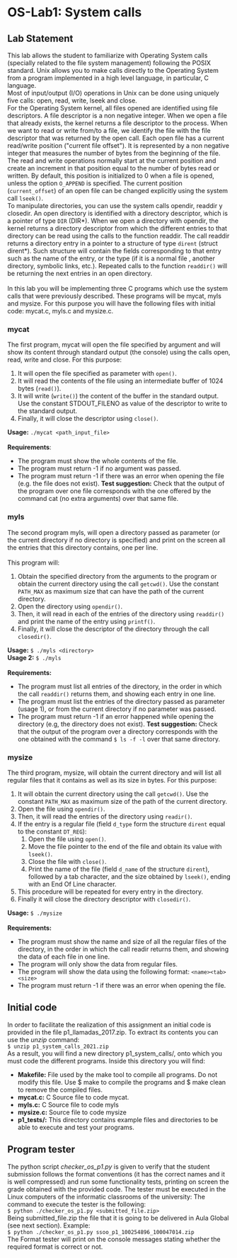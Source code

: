 # OS-Lab1: System calls

## Lab Statement

This lab allows the student to familiarize with Operating System calls (specially related to
the file system management) following the POSIX standard. Unix allows you to make calls
directly to the Operating System from a program implemented in a high level language, in
particular, C language.<br/>
Most of input/output (I/O) operations in Unix can be done using uniquely five calls:
open, read, write, lseek and close.<br/>
For the Operating System kernel, all files opened are identified using file descriptors. A
file descriptor is a non negative integer. When we open a file that already exists, the kernel
returns a file descriptor to the process. When we want to read or write from/to a file, we
identify the file with the file descriptor that was returned by the open call.
Each open file has a current read/write position ("current file offset"). It is represented
by a non negative integer that measures the number of bytes from the beginning of the file.
The read and write operations normally start at the current position and create an increment in
that position equal to the number of bytes read or written. By default, this position is
initialized to 0 when a file is opened, unless the option `O_APPEND` is specified. The current
position (`current_offset`) of an open file can be changed explicitly using the system call
`lseek()`.<br/>
To manipulate directories, you can use the system calls opendir, readdir y closedir. An
open directory is identified with a directory descriptor, which is a pointer of type `DIR` (DIR*).
When we open a directory with opendir, the kernel returns a directory descriptor from which
the different entries to that directory can be read using the calls to the function readdir. The
call readdir returns a directory entry in a pointer to a structure of type `dirent` (struct dirent*).
Such structure will contain the fields corresponding to that entry such as the name of the
entry, or the type (if it is a normal file , another directory, symbolic links, etc.). Repeated calls
to the function `readdir()` will be returning the next entries in an open directory.<br/>
<br/>
In this lab you will be implementing three C programs which use the system calls that
were previously described. These programs will be mycat, myls and mysize. For this purpose
you will have the following files with initial code: mycat.c, myls.c and mysize.c.

### mycat
The first program, mycat will open the file specified by argument and will show its
content through standard output (the console) using the calls open, read, write and close. For
this purpose:
1. It will open the file specified as parameter with `open()`.
2. It will read the contents of the file using an intermediate buffer of 1024 bytes
(`read()`).
3. It will write (`write()`) the content of the buffer in the standard output. Use the
constant STDOUT_FILENO as value of the descriptor to write to the standard
output.
4. Finally, it will close the descriptor using `close()`.

**Usage:** `./mycat <path_input_file>`<br/>
<br/>
**Requirements**:
* The program must show the whole contents of the file.
* The program must return -1 if no argument was passed.
* The program must return -1 if there was an error when opening the file (e.g. the
file does not exist).
**Test suggestion:** Check that the output of the program over one file corresponds with the
one offered by the command cat (no extra arguments) over that same file.

### myls
The second program myls, will open a directory passed as parameter (or the current
directory if no directory is specified) and print on the screen all the entries that this directory
contains, one per line.<br/><br/>
This program will:
1. Obtain the specified directory from the arguments to the program or obtain the
current directory using the call `getcwd()`. Use the constant `PATH_MAX` as
maximum size that can have the path of the current directory.
2. Open the directory using `opendir()`.
3. Then, it will read in each of the entries of the directory using `readdir()` and print the
name of the entry using `printf()`.
4. Finally, it will close the descriptor of the directory through the call `closedir()`.

**Usage:** `$ ./myls <directory>`<br/>
**Usage 2:** `$ ./myls`<br/>
<br/>
**Requirements:**
* The program must list all entries of the directory, in the order in which the call `readdir()` returns them, and showing each entry in one line.
* The program must list the entries of the directory passed as parameter (usage 1), or
from the current directory if no parameter was passed.
* The program must return -1 if an error happened while opening the directory (e.g,
the directory does not exist).
**Test suggestion:** Check that the output of the program over a directory corresponds with the
one obtained with the command `$ ls -f -l` over that same directory.

### mysize
The third program, mysize, will obtain the current directory and will list all regular files
that it contains as well as its size in bytes. For this purpose:
1. It will obtain the current directory using the call `getcwd()`. Use the constant
`PATH_MAX` as maximum size of the path of the current directory.
2. Open the file using `opendir()`.
3. Then, it will read the entries of the directory using `readir()`.
4. If the entry is a regular file (field `d_type` form the structure `dirent` equal to the
constant `DT_REG`):
    1. Open the file using `open()`.
    2. Move the file pointer to the end of the file and obtain its value with `lseek()`.
    3. Close the file with `close()`.
    4. Print the name of the file (field `d_name` of the structure `dirent`), followed
    by a tab character, and the size obtained by `lseek()`, ending with an End
    Of Line character.
5. This procedure will be repeated for every entry in the directory.
6. Finally it will close the directory descriptor with `closedir()`.

**Usage:** `$ ./mysize`<br/>
<br/>
**Requirements:**
* The program must show the name and size of all the regular files of the directory,
in the order in which the call readir returns them, and showing the data of each file
in one line.
* The program will only show the data from regular files.
* The program will show the data using the following format: `<name><tab><size>`
* The program must return -1 if there was an error when opening the file.

## Initial code

In order to facilitate the realization of this assignment an initial code is provided in the file
p1_llamadas_2017.zip. To extract its contents you can use the *unzip* command:<br/>
    `$ unzip p1_system_calls_2021.zip`<br/>
As a result, you will find a new directory p1_system_calls/, onto which you must code the
different programs. Inside this directory you will find:
* **Makefile:** File used by the make tool to compile all programs. Do not modify this file. Use $ make to
compile the programs and $ make clean to remove the compiled files.
* **mycat.c:** C Source file to code mycat.
* **myls.c:** C Source file to code myls
* **mysize.c:** Source file to code mysize
* **p1_tests/:** This directory contains example files and directories to be able to execute and test your
programs.

## Program tester
The python script *checker_os_p1.py* is given to verify that the student submission
follows the format conventions (it has the correct names and it is well compressed) and run
some functionality tests, printing on screen the grade obtained with the provided code. The
tester must be executed in the Linux computers of the informatic classrooms of the university:
The command to execute the tester is the following:<br/>
    `$ python ./checker_os_p1.py <submitted_file.zip>`<br/>
Being submitted_file.zip the file that it is going to be delivered in Aula Global (see next
section). Example:<br/>
    `$ python ./checker_os_p1.py ssoo_p1_100254896_100047014.zip`<br/>
The Format tester will print on the console messages stating whether the required format
is correct or not.
